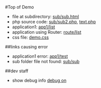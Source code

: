 #Top of Demo

*   file at subdirectory: [sub/sub.html](sub/sub.html)
*   php source code: [sub/sub2.php](sub/sub2.php), [text.php](text.php)
*   application1: [app1/list](app1/list)
*   application using Router: [route/list](route/list)
*   css file: [demo.css](demo.css)

##links causing error
*   application1 error: [app1/test](app1/test)
*   sub folder file not found: [sub/sub](sub/sub)

##dev staff
*   show debug info [debug on](_dev/)

